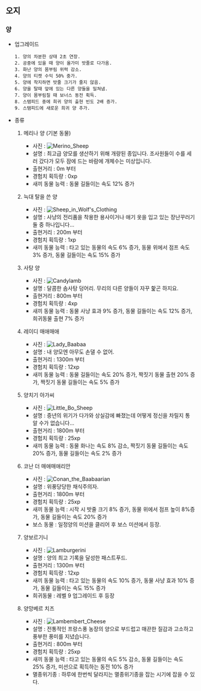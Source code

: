 ## 오지
### 양

+ 업그레이드

      1. 양의 차분한 상태 2초 연장.
      2. 공중에 있을 때 양이 올가미 밧줄로 다가옴.
      3. 화난 양의 몸부림 위력 감소.
      4. 양의 티켓 수익 50% 중가.
      5. 양에 착지하면 밧줄 크기가 줄지 않음.
      6. 양을 탈때 앞에 있는 다른 양들을 밀쳐냄.
      7. 양이 몸부림칠 때 보너스 동전 획득.
      8. 스탬피드 중에 희귀 양의 출현 빈도 2배 증가.
      9. 스탬피드에 새로운 희귀 양 추가.

+ 종류

  1. 메리나 양 (기본 동물)
      + 사진 : ![Merino_Sheep](./원웅/picture_sheep/Merino_Sheep.png)
      + 설명 : 최고급 양모를 생산하기 위해 개량된 종입니다.
조사원들이 수를 세러 갔다가 모두 잠에 드는 바람에 개체수는 미상입니다.
      + 출현거리 : 0m 부터
      + 경험치 획득량 : 0xp
      + 새끼 동물 능력 : 동물 길들이는 속도 12% 증가

  2. 늑대 탈을 쓴 양
      + 사진 : ![Sheep_in_Wolf's_Clothing](./원웅/picture_sheep/Sheep_in_Wolf's_Clothing.png)
      + 설명 : 사냥의 전리품을 착용한 용사이거나 애기 옷을 입고 있는 장난꾸러기 둘 중 하나입니다...
      + 출현거리 : 200m 부터
      + 경험치 획득량 : 1xp
      + 새끼 동물 능력 : 타고 있는 동물의 속도 6% 증가, 동물 위에서 점프 속도 3% 증가, 동물 길들이는 속도 15% 증가
  3. 사탕 양
      + 사진 : ![Candylamb](./원웅/picture_sheep/Candylamb.png)
      + 설명 : 달콤한 솜사탕 덩어리. 무리의 다른 양들이 자꾸 핥곤 하지요.
      + 출현거리 : 800m 부터
      + 경험치 획득량 : 4xp
      + 새끼 동물 능력 : 동물 사냥 효과 9% 증가, 동물 길들이는 속도 12% 증가, 희귀동물 출현 7% 증가
  4. 레이디 매애매애
      + 사진 : ![Lady_Baabaa](./원웅/picture_sheep/Lady_Baabaa.png)
      + 설명 : 내 양모엔 아무도 손댈 수 없어.
      + 출현거리 : 1300m 부터
      + 경험치 획득량 : 12xp
      + 새끼 동물 능력 : 동물 길들이는 속도 20% 증가, 짝짓기 동물 출현 20% 증가, 짝짓기 동물 길들이는 속도 5% 증가
  5. 양치기 아가씨
      + 사진 : ![Little_Bo_Sheep](./원웅/picture_sheep/Little_Bo_Sheep.png)
      + 설명 : 중년의 위기가 다가와 상실감에 빠졌는데 어떻게 정신을 차릴지 통 알 수가 없습니다...
      + 출현거리 : 1800m 부터
      + 경험치 획득량 : 25xp
      + 새끼 동물 능력 : 동물 화나는 속도 8% 감소, 짝짓기 동물 길들이는 속도 20% 증가, 동물 길들이는 속도 2% 증가
  6. 코난 더 매애매애리안
      + 사진 : ![Conan_the_Baabaarian](./원웅/picture_sheep/Conan_the_Baabaarian.png)
      + 설명 : 위풍당당한 채식주의자.
      + 출현거리 : 1800m 부터
      + 경험치 획득량 : 25xp
      + 새끼 동물 능력 : 시작 시 밧줄 크기 8% 증가, 동물 위에서 점프 높이 8%증가, 동물 길들이는 속도 20% 증가
      + 보스 동물 : 일정양의 미션을 클리어 후 보스 미션에서 등장.
  7. 양보르기니
      + 사진 : ![Lamburgerini](./원웅/picture_sheep/Lamburgerini.png)
      + 설명 : 양의 최고 기록을 달성한 패스트푸드.
      + 출현거리 : 1300m 부터
      + 경험치 획득량 : 12xp
      + 새끼 동물 능력 : 타고 있는 동물의 속도 10% 증가, 동물 사냥 효과 10% 증가, 동물 길들이는 속도 15% 증가
      + 희귀동물 : 레벨 9 업그레이드 후 등장
  8. 양망베르 치즈
      + 사진 : ![Lambembert_Cheese](./원웅/picture_sheep/Lambembert_Cheese.png)
      + 설명 : 전통적인 프랑스풍 농장의 양으로 부드럽고 매끈한 질감과 고소하고 풍부한 풍미를 지녔습니다.
      + 출현거리 : 800m 부터
      + 경험치 획득량 : 25xp
      + 새끼 동물 능력 : 타고 있는 동물의 속도 5% 감소, 동물 길들이는 속도 25% 증가, 미션으로 획득하는 동전 10% 증가
      + 멸종위기종 : 하루에 한번씩 달라지는 멸종위기종을 잡는 시기에 잡을 수 있다.
